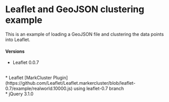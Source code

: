 # Leaflet and GeoJSON clustering example
This is an example of loading a GeoJSON file and clustering the data points into Leaflet.

#### Versions
* Leaflet 0.0.7
<br>
* Leaflet [MarkCluster Plugin](https://github.com/Leaflet/Leaflet.markercluster/blob/leaflet-0.7/example/realworld.10000.js) using leaflet-0.7 branch
<br>
* jQuery 3.1.0
